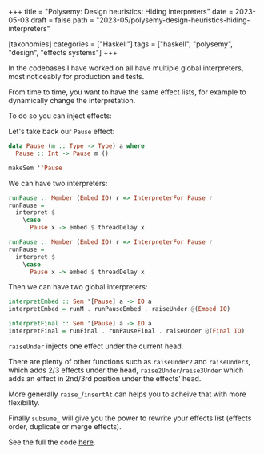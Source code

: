 +++
title = "Polysemy: Design heuristics: Hiding interpreters"
date = 2023-05-03
draft = false
path = "2023-05/polysemy-design-heuristics-hiding-interpreters"

[taxonomies]
categories = ["Haskell"]
tags = ["haskell", "polysemy", "design", "effects systems"]
+++

In the codebases I have worked on all have multiple global interpreters, most noticeably for production and tests.

From time to time, you want to have the same effect lists, for example to dynamically change the interpretation.

To do so you can inject effects:

Let's take back our `Pause` effect:

```haskell
data Pause (m :: Type -> Type) a where
  Pause :: Int -> Pause m ()

makeSem ''Pause
```

We can have two interpreters:

```haskell
runPause :: Member (Embed IO) r => InterpreterFor Pause r
runPause =
  interpret $
    \case
      Pause x -> embed $ threadDelay x

runPause :: Member (Embed IO) r => InterpreterFor Pause r
runPause =
  interpret $
    \case
      Pause x -> embed $ threadDelay x
```

Then we can have two global interpreters:

```haskell
interpretEmbed :: Sem '[Pause] a -> IO a
interpretEmbed = runM . runPauseEmbed . raiseUnder @(Embed IO)

interpretFinal :: Sem '[Pause] a -> IO a
interpretFinal = runFinal . runPauseFinal . raiseUnder @(Final IO)
```

`raiseUnder` injects one effect under the current head.

There are plenty of other functions such as `raiseUnder2` and `raiseUnder3`, which adds 2/3 effects under the head, `raise2Under`/`raise3Under` which adds an effect in 2nd/3rd position under the effects' head.

More generally `raise_`/`insertAt` can helps you to acheive that with more flexibility.

Finally `subsume_` will give you the power to rewrite your effects list (effects order, duplicate or merge effects).

See the full the code [here](https://github.com/blackheaven/blackheaven.github.io/blob/master/content/code/polysemy/src/DesignHeuristicsHidingInterpreters.hs).

